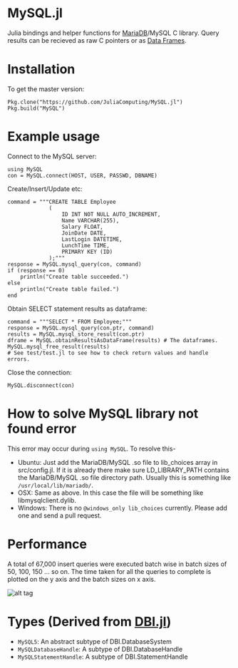 MySQL.jl
======

Julia bindings and helper functions for [MariaDB](https://mariadb.org/)/MySQL C library. 
Query results can be recieved as raw C pointers or as [Data Frames](https://github.com/JuliaStats/DataFrames.jl).

# Installation

To get the master version:
```
Pkg.clone("https://github.com/JuliaComputing/MySQL.jl")
Pkg.build("MySQL")
```

# Example usage

Connect to the MySQL server:
```
using MySQL
con = MySQL.connect(HOST, USER, PASSWD, DBNAME)
```

Create/Insert/Update etc:
```
command = """CREATE TABLE Employee
             (
                 ID INT NOT NULL AUTO_INCREMENT,
                 Name VARCHAR(255),
                 Salary FLOAT,
                 JoinDate DATE,
                 LastLogin DATETIME,
                 LunchTime TIME,
                 PRIMARY KEY (ID)
             );"""
response = MySQL.mysql_query(con, command)
if (response == 0)
    println("Create table succeeded.")
else
    println("Create table failed.")
end
```

Obtain SELECT statement results as dataframe:
```
command = """SELECT * FROM Employee;"""
response = MySQL.mysql_query(con.ptr, command)
results = MySQL.mysql_store_result(con.ptr)
dframe = MySQL.obtainResultsAsDataFrame(results) # The dataframes.
MySQL.mysql_free_result(results)
# See test/test.jl to see how to check return values and handle errors.
```

Close the connection:
```
MySQL.disconnect(con)
```

# How to solve MySQL library not found error

This error may occur during `using MySQL`. To resolve this-
* Ubuntu: Just add the MariaDB/MySQL .so file to lib_choices array in src/config.jl. If it is already there 
make sure LD_LIBRARY_PATH contains the MariaDB/MySQL .so file directory path. Usually this is something like 
`/usr/local/lib/mariadb/`.
* OSX: Same as above. In this case the file will be something like libmysqlclient.dylib.
* Windows: There is no `@windows_only lib_choices` currently. Please add one and send a pull request.

# Performance

A total of 67,000 insert queries were executed batch wise in batch sizes of 50, 100, 150 ... so on.
 The time taken for all the queries to complete is plotted on the y axis and the batch sizes on x axis.

![alt tag](https://raw.githubusercontent.com/nkottary/nishanth.github.io/master/plot.png)

# Types (Derived from [DBI.jl](https://github.com/JuliaDB/DBI.jl))

* `MySQL5`: An abstract subtype of DBI.DatabaseSystem
* `MySQLDatabaseHandle`: A subtype of DBI.DatabaseHandle
* `MySQLStatementHandle`: A subtype of DBI.StatementHandle
